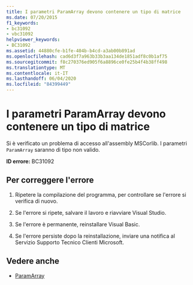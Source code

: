 ```yaml
---
title: I parametri ParamArray devono contenere un tipo di matrice
ms.date: 07/20/2015
f1_keywords:
- bc31092
- vbc31092
helpviewer_keywords:
- BC31092
ms.assetid: 44880cfe-b1fe-404b-b4cd-a3ab00b891ad
ms.openlocfilehash: cad6d3f7a963b33b3aa134de1851adf8c0b1af75
ms.sourcegitcommit: f8c270376ed905f6a8896ce0fe25b4f4b38ff498
ms.translationtype: MT
ms.contentlocale: it-IT
ms.lasthandoff: 06/04/2020
ms.locfileid: "84399449"
---
```

# <a name="paramarray-parameters-must-have-an-array-type"></a>I parametri ParamArray devono contenere un tipo di matrice
Si è verificato un problema di accesso all'assembly MSCorlib. I parametri `ParamArray` saranno di tipo non valido.  
  
 **ID errore:** BC31092  
  
## <a name="to-correct-this-error"></a>Per correggere l'errore  
  
1. Ripetere la compilazione del programma, per controllare se l'errore si verifica di nuovo.  
  
2. Se l'errore si ripete, salvare il lavoro e riavviare Visual Studio.  
  
3. Se l'errore è permanente, reinstallare Visual Basic.  
  
4. Se l'errore persiste dopo la reinstallazione, inviare una notifica al Servizio Supporto Tecnico Clienti Microsoft.  
  
## <a name="see-also"></a>Vedere anche

- [ParamArray](../language-reference/modifiers/paramarray.md)
